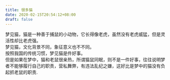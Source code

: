 ```yaml
---
title: 很多猫
date: 2020-02-15T20:54:12+08:00
draft: false
---
```


梦见猫，猫是一种善于捕鼠的小动物，它长得像老虎，虽然没有老虎威猛，但是灵活性却比老虎强。<br>
梦见猫，文化背景不同，象征意义也不不同。<br>
按照我国的传统习惯，梦见猫是件好事。<br>
但是如果在梦中，猫和老鼠很亲热，所谓猫鼠同眠，则不是一件好事，往往说明梦者不能够履行自己的职责，营私舞弊，有违法乱纪之嫌，这好比是梦中的猫没有负起抓老鼠的职责.